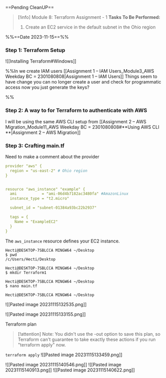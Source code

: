 ==Pending CleanUP==
> [!info] Module 8: Terraform Assignment - 1
> **Tasks To Be Performed:** 
> 1. Create an EC2 service in the default subnet in the Ohio region

%%==Date 2023-11-15==%%
### Step 1: Terraform Setup

![[Installing Terraform#Windows]]

%%In we create IAM users [[Assignment 1 – IAM Users_Module3_AWS Weekday BC = 2301080808|Assignment 1 – IAM Users]]
Things seem to have change you can no longer create a user and check for programmatic access now you just generate the keys?

%%
### Step 2:  A way to for Terraform to authenticate with AWS

I will be using the same AWS CLI setup from [[Assignment 2 – AWS Migration_Module11_AWS Weekday BC = 2301080808#**Using AWS CLI **|Assignment 2 – AWS Migration]]

### Step 3:  Crafting main.tf

Need to make a comment about the provider

```yaml
provider "aws" {
  region = "us-east-2" # Ohio region
}


resource "aws_instance" "example" {
  ami           = "ami-06d4b7182ac3480fa" #AmazonLinux
  instance_type = "t2.micro"

  subnet_id = "subnet-01384a93bc22b2937"

  tags = {
    Name = "ExampleEC2"
  }
}
```
The `aws_instance` resource defines your EC2 instance.


```
Hecti@DESKTOP-7SBLCCA MINGW64 ~/Desktop
$ pwd
/c/Users/Hecti/Desktop

Hecti@DESKTOP-7SBLCCA MINGW64 ~/Desktop
$ mkdir Terraform1

Hecti@DESKTOP-7SBLCCA MINGW64 ~/Desktop
$ nano main.tf

Hecti@DESKTOP-7SBLCCA MINGW64 ~/Desktop
```

![[Pasted image 20231115132535.png]]

![[Pasted image 20231115133155.png]]

Terraform plan

> [!attention]
> Note: You didn't use the -out option to save this plan, so Terraform can't
> guarantee to take exactly these actions if you run "terraform apply" now.
> 

`terraform apply`
![[Pasted image 20231115133459.png]]

![[Pasted image 20231115140546.png]]
![[Pasted image 20231115140913.png]]
![[Pasted image 20231115140622.png]]

